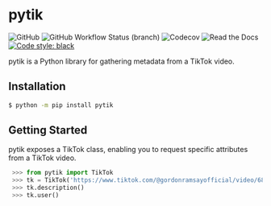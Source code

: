 # pytik
![GitHub](https://img.shields.io/github/license/thengo1/pytik)
![GitHub Workflow Status (branch)](https://img.shields.io/github/workflow/status/thengo1/pytik/tests/main)
![Codecov](https://img.shields.io/codecov/c/github/thengo1/pytik)
![Read the Docs](https://img.shields.io/readthedocs/pytik)
[![Code style: black](https://img.shields.io/badge/code%20style-black-000000.svg)](https://github.com/psf/black)

pytik is a Python library for gathering metadata from a TikTok video.

## Installation

```bash
$ python -m pip install pytik
```

## Getting Started

pytik exposes a TikTok class, enabling you to request specific attributes from a TikTok video.

```python
 >>> from pytik import TikTok
 >>> tk = TikTok('https://www.tiktok.com/@gordonramsayofficial/video/6898822706662231302?lang=en')
 >>> tk.description()
 >>> tk.user()
```
